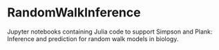# RandomWalkInference
Jupyter notebooks containing Julia code to support Simpson and Plank:  Inference and prediction for random walk models in biology.
